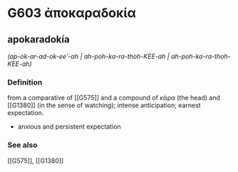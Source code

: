 # G603 ἀποκαραδοκία

## apokaradokía

_(ap-ok-ar-ad-ok-ee'-ah | ah-poh-ka-ra-thoh-KEE-ah | ah-poh-ka-ra-thoh-KEE-ah)_

### Definition

from a comparative of [[G575]] and a compound of κάρα (the head) and [[G1380]] (in the sense of watching); intense anticipation; earnest expectation.

- anxious and persistent expectation

### See also

[[G575]], [[G1380]]

